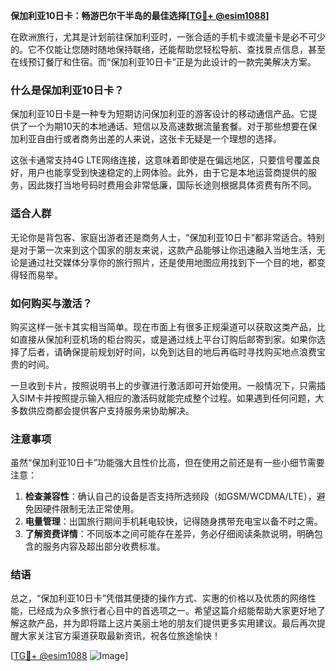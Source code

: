 **保加利亚10日卡：畅游巴尔干半岛的最佳选择[[TG💪+ @esim1088](https://t.me/s/esim1088)]**

在欧洲旅行，尤其是计划前往保加利亚时，一张合适的手机卡或流量卡是必不可少的。它不仅能让您随时随地保持联络，还能帮助您轻松导航、查找景点信息，甚至在线预订餐厅和住宿。而“保加利亚10日卡”正是为此设计的一款完美解决方案。

### 什么是保加利亚10日卡？

保加利亚10日卡是一种专为短期访问保加利亚的游客设计的移动通信产品。它提供了一个为期10天的本地通话、短信以及高速数据流量套餐。对于那些想要在保加利亚自由行或者商务出差的人来说，这张卡无疑是一个理想的选择。

这张卡通常支持4G LTE网络连接，这意味着即使是在偏远地区，只要信号覆盖良好，用户也能享受到快速稳定的上网体验。此外，由于它是本地运营商提供的服务，因此拨打当地号码时费用会非常低廉，国际长途则根据具体资费有所不同。

### 适合人群

无论你是背包客、家庭出游者还是商务人士，“保加利亚10日卡”都非常适合。特别是对于第一次来到这个国家的朋友来说，这款产品能够让你迅速融入当地生活，无论是通过社交媒体分享你的旅行照片，还是使用地图应用找到下一个目的地，都变得轻而易举。

### 如何购买与激活？

购买这样一张卡其实相当简单。现在市面上有很多正规渠道可以获取这类产品，比如直接从保加利亚机场的柜台购买，或是通过线上平台订购后邮寄到家。如果你选择了后者，请确保提前规划好时间，以免到达目的地后再临时寻找购买地点浪费宝贵的时间。

一旦收到卡片，按照说明书上的步骤进行激活即可开始使用。一般情况下，只需插入SIM卡并按照提示输入相应的激活码就能完成整个过程。如果遇到任何问题，大多数供应商都会提供客户支持服务来协助解决。

### 注意事项

虽然“保加利亚10日卡”功能强大且性价比高，但在使用之前还是有一些小细节需要注意：

1. **检查兼容性**：确认自己的设备是否支持所选频段（如GSM/WCDMA/LTE），避免因硬件限制无法正常使用。
2. **电量管理**：出国旅行期间手机耗电较快，记得随身携带充电宝以备不时之需。
3. **了解资费详情**：不同版本之间可能存在差异，务必仔细阅读条款说明，明确包含的服务内容及超出部分收费标准。

### 结语

总之，“保加利亚10日卡”凭借其便捷的操作方式、实惠的价格以及优质的网络性能，已经成为众多旅行者心目中的首选项之一。希望这篇介绍能帮助大家更好地了解这款产品，并为即将踏上这片美丽土地的朋友们提供更多实用建议。最后再次提醒大家关注官方渠道获取最新资讯，祝各位旅途愉快！

[[TG💪+ @esim1088](https://t.me/s/esim1088) ![Image](https://i.postimg.cc/4NQfJmqS/Snipaste-2025-05-13-00-14-12.png)]